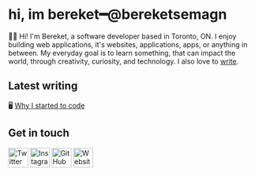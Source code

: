 <h1><b>hi, im bereket━@bereketsemagn</b></h1>

👋🏽 Hi! I'm Bereket, a software developer based in Toronto, ON. I enjoy building web applications, it's websites, applications, apps, or anything in between. My everyday goal is to learn something, that can impact the world, through creativity, curiosity, and technology. I also love to <a href="https://bereketsemagn.tk/blog">write</a>.

## Latest writing
🖥️ [Why I started to code](https://www.bereketsemagn.tk/post/why-i-started-to-code)

## Get in touch
<a href="https://twitter.com/bereketsemagn/" target="_blank"><img src="https://raw.githubusercontent.com/arturssmirnovs/arturssmirnovs/master/tw.png" alt="Twitter" width="40"></a>
<a href="https://www.instagram.com/bereketsemagn/" target="_blank"><img src="https://raw.githubusercontent.com/arturssmirnovs/arturssmirnovs/master/ig.png" alt="Instagram" width="40"></a>
<a href="https://github.com/bereketsemagn" target="_blank"><img src="https://raw.githubusercontent.com/arturssmirnovs/arturssmirnovs/master/git.png" alt="GitHub" width="40"></a>
<a href="https://bereketsemagn.tk" target="_blank"><img src="https://raw.githubusercontent.com/arturssmirnovs/arturssmirnovs/master/www.png" alt="Website" width="40"></a>
